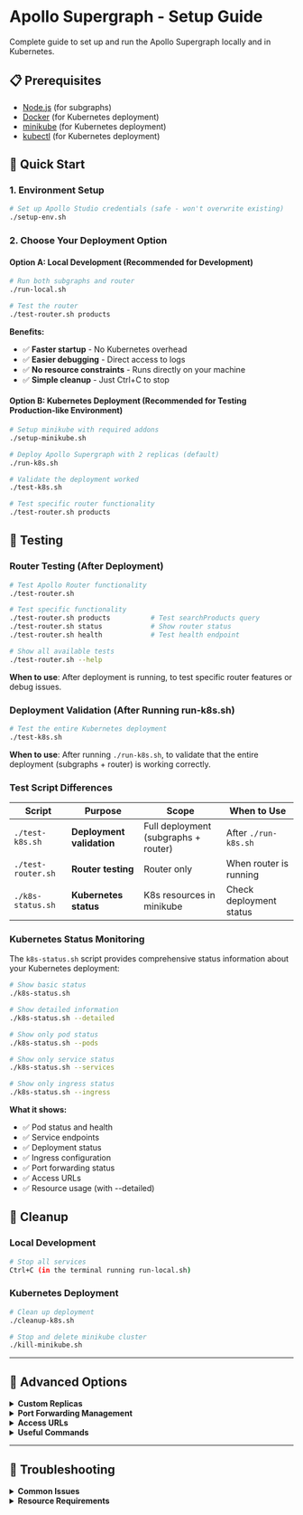 # Apollo Supergraph - Setup Guide

Complete guide to set up and run the Apollo Supergraph locally and in Kubernetes.

## 📋 Prerequisites

- [Node.js](https://nodejs.org/) (for subgraphs)
- [Docker](https://docs.docker.com/get-docker/) (for Kubernetes deployment)
- [minikube](https://minikube.sigs.k8s.io/docs/start/) (for Kubernetes deployment)
- [kubectl](https://kubernetes.io/docs/tasks/tools/) (for Kubernetes deployment)

## 🚀 Quick Start

### 1. Environment Setup

```bash
# Set up Apollo Studio credentials (safe - won't overwrite existing)
./setup-env.sh
```

### 2. Choose Your Deployment Option

#### Option A: Local Development (Recommended for Development)

```bash
# Run both subgraphs and router
./run-local.sh

# Test the router
./test-router.sh products
```

**Benefits:**
- ✅ **Faster startup** - No Kubernetes overhead
- ✅ **Easier debugging** - Direct access to logs
- ✅ **No resource constraints** - Runs directly on your machine
- ✅ **Simple cleanup** - Just Ctrl+C to stop

#### Option B: Kubernetes Deployment (Recommended for Testing Production-like Environment)

```bash
# Setup minikube with required addons
./setup-minikube.sh

# Deploy Apollo Supergraph with 2 replicas (default)
./run-k8s.sh

# Validate the deployment worked
./test-k8s.sh

# Test specific router functionality
./test-router.sh products
```

## 🧪 Testing

### Router Testing (After Deployment)

```bash
# Test Apollo Router functionality
./test-router.sh

# Test specific functionality
./test-router.sh products          # Test searchProducts query
./test-router.sh status            # Show router status
./test-router.sh health            # Test health endpoint

# Show all available tests
./test-router.sh --help
```

**When to use**: After deployment is running, to test specific router features or debug issues.

### Deployment Validation (After Running run-k8s.sh)

```bash
# Test the entire Kubernetes deployment
./test-k8s.sh
```

**When to use**: After running `./run-k8s.sh`, to validate that the entire deployment (subgraphs + router) is working correctly.

### Test Script Differences

| Script | Purpose | Scope | When to Use |
|--------|---------|-------|-------------|
| `./test-k8s.sh` | **Deployment validation** | Full deployment (subgraphs + router) | After `./run-k8s.sh` |
| `./test-router.sh` | **Router testing** | Router only | When router is running |
| `./k8s-status.sh` | **Kubernetes status** | K8s resources in minikube | Check deployment status |

### Kubernetes Status Monitoring

The `k8s-status.sh` script provides comprehensive status information about your Kubernetes deployment:

```bash
# Show basic status
./k8s-status.sh

# Show detailed information
./k8s-status.sh --detailed

# Show only pod status
./k8s-status.sh --pods

# Show only service status
./k8s-status.sh --services

# Show only ingress status
./k8s-status.sh --ingress
```

**What it shows:**
- ✅ Pod status and health
- ✅ Service endpoints
- ✅ Deployment status
- ✅ Ingress configuration
- ✅ Port forwarding status
- ✅ Access URLs
- ✅ Resource usage (with --detailed)

## 🧹 Cleanup

### Local Development
```bash
# Stop all services
Ctrl+C (in the terminal running run-local.sh)
```

### Kubernetes Deployment
```bash
# Clean up deployment
./cleanup-k8s.sh

# Stop and delete minikube cluster
./kill-minikube.sh
```

---

## 🔧 Advanced Options

<details>
<summary><strong>Custom Replicas</strong></summary>

```bash
# Deploy with custom number of replicas
./run-k8s.sh --replicas 3

# Show all options
./run-k8s.sh --help
```

</details>

<details>
<summary><strong>Port Forwarding Management</strong></summary>

The project includes improved port forwarding utilities that handle starting, stopping, and monitoring port forwarding automatically:

```bash
# Check port forwarding status
./scripts/port-forward-utils.sh status

# Start all port forwarding (router + subgraphs)
./scripts/port-forward-utils.sh start

# Start only router port forwarding
./scripts/port-forward-utils.sh router

# Start only subgraphs port forwarding
./scripts/port-forward-utils.sh subgraphs

# Stop all port forwarding
./scripts/port-forward-utils.sh stop
```

**Benefits of the new port forwarding system:**
- ✅ **Automatic PID tracking** - No need to manually track process IDs
- ✅ **Conflict prevention** - Won't start duplicate port forwarding
- ✅ **Automatic cleanup** - Stops port forwarding when scripts exit
- ✅ **Status monitoring** - Easy to check what's currently running
- ✅ **Centralized management** - Single utility for all port forwarding needs

**Manual port forwarding (alternative):**
```bash
# Start port forwarding for Apollo Router
kubectl port-forward svc/apollo-router-service 4000:4000 -n apollo-supergraph

# Start port forwarding for subgraphs
kubectl port-forward svc/subgraphs-service 4001:4001 -n apollo-supergraph
```

</details>

<details>
<summary><strong>Access URLs</strong></summary>

After deployment, the Apollo Router is accessible at:

- **GraphQL Endpoint**: http://localhost:4000/graphql
- **Health Check**: http://localhost:4000/health

For Ingress access:
```bash
# Get minikube IP
minikube ip

# Add to /etc/hosts (replace <minikube-ip> with actual IP)
echo "$(minikube ip) apollo-router.local" | sudo tee -a /etc/hosts
```

Then access: http://apollo-router.local

</details>

<details>
<summary><strong>Useful Commands</strong></summary>

```bash
# View pods
kubectl get pods -n apollo-supergraph

# View services
kubectl get svc -n apollo-supergraph

# View router logs
kubectl logs -f deployment/apollo-router -n apollo-supergraph

# View subgraphs logs
kubectl logs -f deployment/subgraphs -n apollo-supergraph

# Port forwarding management
./scripts/port-forward-utils.sh status
./scripts/port-forward-utils.sh start
./scripts/port-forward-utils.sh stop

# Manual port forwarding (alternative)
kubectl port-forward svc/subgraphs-service 4001:4001 -n apollo-supergraph
```

</details>

---

## 🚨 Troubleshooting

<details>
<summary><strong>Common Issues</strong></summary>

### Apollo Router fails to start with "no valid license" error

The router requires valid Apollo Studio credentials. You have two options:

**Option A: Use valid Apollo Studio credentials**
```bash
# Edit router/.env with your actual credentials
APOLLO_GRAPH_REF=your-actual-graph-name@your-variant
APOLLO_KEY=service:your-actual-graph-name:your-actual-api-key
```

**Option B: Run subgraphs locally first**
```bash
# Start subgraphs locally
cd subgraphs && npm start

# Then deploy router (configured to connect to localhost:4001)
./run-k8s.sh
```

### NodePort services not accessible

Start minikube tunnel for NodePort access:
```bash
minikube tunnel
```

### Image pull errors

Make sure you're using minikube's Docker daemon:
```bash
eval $(minikube docker-env)
```

### Ingress not working

Check if ingress controller is running:
```bash
kubectl get pods -n ingress-nginx
```

### Service connectivity

Check if services are properly configured:
```bash
kubectl get svc -n apollo-supergraph
kubectl describe svc apollo-router-service -n apollo-supergraph
```

### Pod startup issues

Check pod events and logs:
```bash
kubectl describe pod <pod-name> -n apollo-supergraph
kubectl logs <pod-name> -n apollo-supergraph
```

### Router not connecting to subgraphs

Make sure subgraphs are running:
```bash
# Check if subgraphs are running
kubectl get pods -n apollo-supergraph

# If not running, redeploy
./run-k8s.sh
```

</details>

<details>
<summary><strong>Resource Requirements</strong></summary>

The deployment requires:
- **minikube**: 4GB RAM, 2 CPUs, 20GB disk
- **Applications**: 256MB RAM, 200m CPU per pod

For better performance:
- Increase resource limits in deployment files
- Add horizontal pod autoscalers
- Configure pod disruption budgets
- Use persistent volumes for logs

</details>
